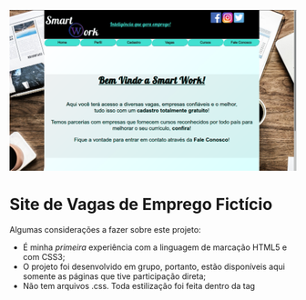 ![](/site-smart-work/fundo/smart.png)

# Site de Vagas de Emprego Fictício

Algumas considerações a fazer sobre este projeto:

  - É minha _primeira_ experiência com a linguagem de marcação HTML5 e com CSS3;
  - O projeto foi desenvolvido em grupo, portanto, estão disponíveis aqui somente as páginas que tive participação direta;
  - Não tem arquivos .css. Toda estilização foi feita dentro da tag <style>, o que aumentou significativamente o tamanho do código, pois todos os arquivos .html tem a mesma formatação dentro da tag <style>;
  - Não tem Javascript. Por ser um trabalho de faculdade, desenvolvemos o código conforme o avanço das aulas, e não foi possível dentro do semestre estudado introduzir a linguagem Javascript de forma relevante;
  - Não será atualizado. Como um trabalho de faculdade já concluído, não tenho intenções de fazer alterações nele. Serve apenas como referência de aprendizado e para demonstrar minha evolução dentro das linguagens apresentadas em projetos futuros.
  
# Smart Work

O projeto de nome fictício Smart Work foi um trabalho para a disciplina de __Aplicações para Internet__, do curso superior em Análise e Desenvolvimento de Sistemas no 1º semestre de 2019 pela Universidade Cidade de São Paulo (UNICID).

A proposta era desenvolver um site de vagas de emprego fictício, que apresentasse toda a estrutura comumente usada em sites desse gênero, como página de vagas, cadastro, perfil do candidato, cursos e fale conosco.

O desenvolvimento do projeto contou com diversas etapas como pesquisa, desenvolvimento dos wireframes, escolha de imagens sem direitos autorais (em sites como Pixabay, por exemplo), escolha e estudo das cores, além de outras etapas, tudo isso documentado dentro de um DDP - Documento de Descrição do Projeto - constantemente atualizado. 

__Softwares utilizados__ 
  - Adobe Photoshop
  - Pencil Project
  - Notepad++
  - Sublime Text 
